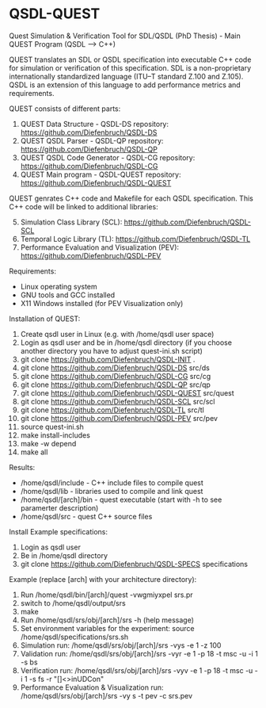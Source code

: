 # QSDL-QUEST
Quest Simulation &amp; Verification Tool for SDL/QSDL (PhD Thesis) - Main QUEST Program (QSDL --> C++)

QUEST translates an SDL or QSDL specification into executable C++ code for simulation or verification of this specification. SDL is a non-proprietary internationally standardized language (ITU–T standard Z.100 and Z.105). QSDL is an extension of this language to add performance metrics and requirements.

QUEST consists of different parts:
1. QUEST Data Structure - QSDL-DS repository: https://github.com/Diefenbruch/QSDL-DS
2. QUEST QSDL Parser - QSDL-QP repository: https://github.com/Diefenbruch/QSDL-QP 
3. QUEST QSDL Code Generator - QSDL-CG repository: https://github.com/Diefenbruch/QSDL-CG
4. QUEST Main program - QSDL-QUEST repository: https://github.com/Diefenbruch/QSDL-QUEST

QUEST genrates C++ code and Makefile for each QSDL specification. This C++ code will be linked to additional libraries:

5. Simulation Class Library (SCL):  https://github.com/Diefenbruch/QSDL-SCL
6. Temporal Logic Library (TL):  https://github.com/Diefenbruch/QSDL-TL
7. Performance Evaluation and Visualization (PEV):  https://github.com/Diefenbruch/QSDL-PEV

Requirements:

* Linux operating system
* GNU tools and GCC installed
* X11 Windows installed (for PEV Visualization only)

Installation of QUEST:

 1. Create qsdl user in Linux (e.g. with /home/qsdl user space)
 2. Login as qsdl user and be in /home/qsdl directory (if you choose another directory you have to adjust quest-ini.sh script)
 3. git clone https://github.com/Diefenbruch/QSDL-INIT . 
 4. git clone https://github.com/Diefenbruch/QSDL-DS src/ds 
 5. git clone https://github.com/Diefenbruch/QSDL-CG src/cg
 6. git clone https://github.com/Diefenbruch/QSDL-QP src/qp
 7. git clone https://github.com/Diefenbruch/QSDL-QUEST src/quest
 8. git clone https://github.com/Diefenbruch/QSDL-SCL src/scl
 9. git clone https://github.com/Diefenbruch/QSDL-TL src/tl
10. git clone https://github.com/Diefenbruch/QSDL-PEV src/pev
11. source quest-ini.sh
12. make install-includes
13. make -w depend
14. make all

Results:
* /home/qsdl/include - C++ include files to compile quest
* /home/qsdl/lib - libraries used to compile and link quest
* /home/qsdl/[arch]/bin - quest executable (start with -h to see paramerter description)
* /home/qsdl/src - quest C++ source files

Install Example specifications:

1. Login as qsdl user
2. Be in /home/qsdl directory
3. git clone https://github.com/Diefenbruch/QSDL-SPECS specifications

Example (replace [arch] with your architecture directory):

1. Run /home/qsdl/bin/[arch]/quest -vwgmiyxpel srs.pr
2. switch to /home/qsdl/output/srs
3. make 
4. Run /home/qsdl/srs/obj/[arch]/srs -h    (help message)
5. Set environment variables for the experiment: source /home/qsdl/specifications/srs.sh
5. Simulation run: /home/qsdl/srs/obj/[arch]/srs -vys -e 1 -z 100
6. Validation run: /home/qsdl/srs/obj/[arch]/srs -vyr -e 1 -p 18 -t msc -u -i 1 -s bs
7. Verification run: /home/qsdl/srs/obj/[arch]/srs -vyv -e 1 -p 18 -t msc -u -i 1 -s fs -r "[]<>inUDCon"
8. Performance Evaluation & Visualization run: /home/qsdl/srs/obj/[arch]/srs -vy s -t pev -c srs.pev
